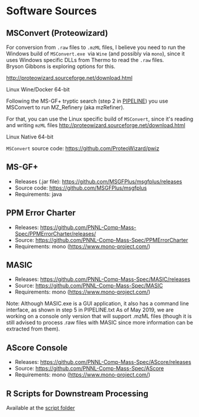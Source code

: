 # Software Sources

## MSConvert (Proteowizard)

For conversion from `.raw` files to `.mzML` files, I believe you need to run the Windows build of `MSConvert.exe `via `Wine` (and possibly via `mono`), since it uses 
Windows specific DLLs from Thermo to read the `.raw` files.  
Bryson Gibbons is exploring options for this.

http://proteowizard.sourceforge.net/download.html

Linux Wine/Docker 64-bit

Following the MS-GF+ tryptic search (step 2 in [PIPELINE](../docs/PIPELINE.md)) you use MSConvert to run MZ_Refinery (aka mzRefiner).  

For that, you can use the Linux specific build of `MSConvert`, since it's reading and writing `mzML` files
http://proteowizard.sourceforge.net/download.html

Linux Native 64-bit

`MSConvert` source code:
https://github.com/ProteoWizard/pwiz


## MS-GF+

- Releases (.jar file): https://github.com/MSGFPlus/msgfplus/releases
- Source code: https://github.com/MSGFPlus/msgfplus
- Requirements: java


## PPM Error Charter

- Releases: https://github.com/PNNL-Comp-Mass-Spec/PPMErrorCharter/releases/
- Source: https://github.com/PNNL-Comp-Mass-Spec/PPMErrorCharter
- Requirements: mono (https://www.mono-project.com/)


## MASIC

- Releases: https://github.com/PNNL-Comp-Mass-Spec/MASIC/releases
- Source: https://github.com/PNNL-Comp-Mass-Spec/MASIC
- Requirements: mono (https://www.mono-project.com/)

Note: Although MASIC.exe is a GUI application, it also has a command line interface, as shown in step 5 in PIPELINE.txt
      As of May 2019, we are working on a console only version that will support .mzML files 
      (though it is still advised to process .raw files with MASIC since more information can be extracted from them).


## AScore Console

- Releases: https://github.com/PNNL-Comp-Mass-Spec/AScore/releases
- Source: https://github.com/PNNL-Comp-Mass-Spec/AScore
- Requirements: mono (https://www.mono-project.com/)


## R Scripts for Downstream Processing

Available at the [script folder](../scripts/README.md)
